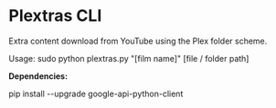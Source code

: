 Plextras CLI
============

Extra content download from YouTube using the Plex folder scheme.

Usage: sudo python plextras.py "[film name]" [file / folder path]

**Dependencies:**

pip install --upgrade google-api-python-client